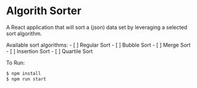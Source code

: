 # Algorith Sorter

A React application that will sort a (json) data set by leveraging a selected sort algorithm.

Available sort algorithms:
    - [ ] Regular Sort
    - [ ] Bubble Sort
    - [ ] Merge Sort
    - [ ] Insertion Sort
    - [ ] Quartile Sort


To Run:
```bash
$ npm install
$ npm run start
```